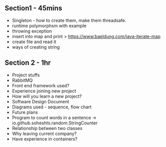 ## Section1 - 45mins
* Singleton - how to create them, make them threadsafe.
* runtime polymorphsm with example
* throwing exception
* insert into map and print > https://www.baeldung.com/java-iterate-map
* create file and read it
* ways of creating string


## Section 2 - 1hr
* Project stuffs
* RabbitMQ
* Front end framework used?
* Experience joining new project
* How will you learn a new project?
* Software Design Document
* Diagrams used - sequence, flow chart
* Future plans
* Program to count words in a sentence -> io.github.soheshts.random.StringCounter
* Relationship between two classes
* Why leaving current company?
* Have experience in containers?

